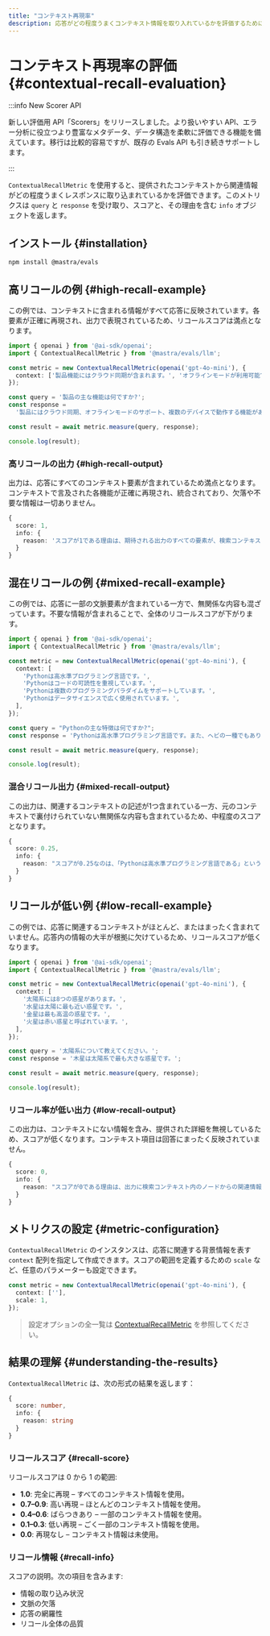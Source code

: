 ```yaml
---
title: "コンテキスト再現率"
description: 応答がどの程度うまくコンテキスト情報を取り入れているかを評価するために、コンテキスト再現率という評価指標を用いる例。
---
```


# コンテキスト再現率の評価 \{#contextual-recall-evaluation\}

:::info New Scorer API

新しい評価用 API「Scorers」をリリースしました。より扱いやすい API、エラー分析に役立つより豊富なメタデータ、データ構造を柔軟に評価できる機能を備えています。移行は比較的容易ですが、既存の Evals API も引き続きサポートします。

:::

`ContextualRecallMetric` を使用すると、提供されたコンテキストから関連情報がどの程度うまくレスポンスに取り込まれているかを評価できます。このメトリクスは `query` と `response` を受け取り、スコアと、その理由を含む `info` オブジェクトを返します。

## インストール \{#installation\}

```bash copy
npm install @mastra/evals
```

## 高リコールの例 \{#high-recall-example\}

この例では、コンテキストに含まれる情報がすべて応答に反映されています。各要素が正確に再現され、出力で表現されているため、リコールスコアは満点となります。

```typescript filename="src/example-high-recall.ts" showLineNumbers copy
import { openai } from '@ai-sdk/openai';
import { ContextualRecallMetric } from '@mastra/evals/llm';

const metric = new ContextualRecallMetric(openai('gpt-4o-mini'), {
  context: ['製品機能にはクラウド同期が含まれます。', 'オフラインモードが利用可能です。', '複数のデバイスをサポートしています。'],
});

const query = '製品の主な機能は何ですか?';
const response =
  '製品にはクラウド同期、オフラインモードのサポート、複数のデバイスで動作する機能があります。';

const result = await metric.measure(query, response);

console.log(result);
```

### 高リコールの出力 \{#high-recall-output\}

出力は、応答にすべてのコンテキスト要素が含まれているため満点となります。コンテキストで言及された各機能が正確に再現され、統合されており、欠落や不要な情報は一切ありません。

```typescript
{
  score: 1,
  info: {
    reason: 'スコアが1である理由は、期待される出力のすべての要素が、検索コンテキスト内の対応するノード（具体的には、クラウド同期、オフラインモードのサポート、マルチデバイス機能について詳述しているノード）によって完全にサポートされているためです。'
  }
}
```

## 混在リコールの例 \{#mixed-recall-example\}

この例では、応答に一部の文脈要素が含まれている一方で、無関係な内容も混ざっています。不要な情報が含まれることで、全体のリコールスコアが下がります。

```typescript filename="src/example-mixed-recall.ts" showLineNumbers copy
import { openai } from '@ai-sdk/openai';
import { ContextualRecallMetric } from '@mastra/evals/llm';

const metric = new ContextualRecallMetric(openai('gpt-4o-mini'), {
  context: [
    'Pythonは高水準プログラミング言語です。',
    'Pythonはコードの可読性を重視しています。',
    'Pythonは複数のプログラミングパラダイムをサポートしています。',
    'Pythonはデータサイエンスで広く使用されています。',
  ],
});

const query = "Pythonの主な特徴は何ですか?";
const response = 'Pythonは高水準プログラミング言語です。また、ヘビの一種でもあります。';

const result = await metric.measure(query, response);

console.log(result);
```

### 混合リコール出力 \{#mixed-recall-output\}

この出力は、関連するコンテキストの記述が1つ含まれている一方、元のコンテキストで裏付けられていない無関係な内容も含まれているため、中程度のスコアとなります。

```typescript
{
  score: 0.25,
  info: {
    reason: "スコアが0.25なのは、「Pythonは高水準プログラミング言語である」という文が検索コンテキストのノード1と一致しているものの、ノード2、3、4の関連情報に言及がないため、全体的なコンテキストに大きな欠落があることを示しているからです。"
  }
}
```

## リコールが低い例 \{#low-recall-example\}

この例では、応答に関連するコンテキストがほとんど、またはまったく含まれていません。応答内の情報の大半が根拠に欠けているため、リコールスコアが低くなります。

```typescript filename="src/example-low-recall.ts" showLineNumbers copy
import { openai } from '@ai-sdk/openai';
import { ContextualRecallMetric } from '@mastra/evals/llm';

const metric = new ContextualRecallMetric(openai('gpt-4o-mini'), {
  context: [
    '太陽系には8つの惑星があります。',
    '水星は太陽に最も近い惑星です。',
    '金星は最も高温の惑星です。',
    '火星は赤い惑星と呼ばれています。',
  ],
});

const query = '太陽系について教えてください。';
const response = '木星は太陽系で最も大きな惑星です。';

const result = await metric.measure(query, response);

console.log(result);
```

### リコール率が低い出力 \{#low-recall-output\}

この出力は、コンテキストにない情報を含み、提供された詳細を無視しているため、スコアが低くなります。コンテキスト項目は回答にまったく反映されていません。

```typescript
{
  score: 0,
  info: {
    reason: "スコアが0である理由は、出力に検索コンテキスト内のノードからの関連情報が全く含まれておらず、惑星の数、水星の位置、金星の温度、火星の通称などの重要な要素に対応できていないためです。"
  }
}
```

## メトリクスの設定 \{#metric-configuration\}

`ContextualRecallMetric` のインスタンスは、応答に関連する背景情報を表す `context` 配列を指定して作成できます。スコアの範囲を定義するための `scale` など、任意のパラメーターも設定できます。

```typescript showLineNumbers copy
const metric = new ContextualRecallMetric(openai('gpt-4o-mini'), {
  context: [''],
  scale: 1,
});
```

> 設定オプションの全一覧は [ContextualRecallMetric](/docs/reference/evals/contextual-recall) を参照してください。

## 結果の理解 \{#understanding-the-results\}

`ContextualRecallMetric` は、次の形式の結果を返します：

```typescript
{
  score: number,
  info: {
    reason: string
  }
}
```

### リコールスコア \{#recall-score\}

リコールスコアは 0 から 1 の範囲:

* **1.0**: 完全に再現 – すべてのコンテキスト情報を使用。
* **0.7–0.9**: 高い再現 – ほとんどのコンテキスト情報を使用。
* **0.4–0.6**: ばらつきあり – 一部のコンテキスト情報を使用。
* **0.1–0.3**: 低い再現 – ごく一部のコンテキスト情報を使用。
* **0.0**: 再現なし – コンテキスト情報は未使用。

### リコール情報 \{#recall-info\}

スコアの説明。次の項目を含みます:

* 情報の取り込み状況
* 文脈の欠落
* 応答の網羅性
* リコール全体の品質

<GithubLink outdated={true} marginTop="mt-16" link="https://github.com/mastra-ai/mastra/blob/main/examples/basics/evals/contextual-recall" />